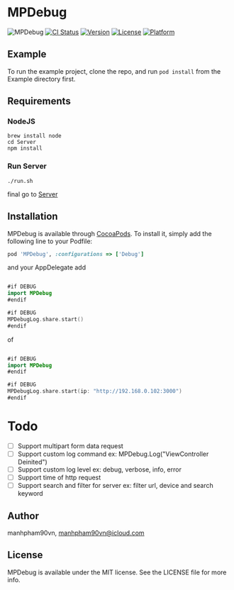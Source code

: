# MPDebug
![MPDebug](https://raw.githubusercontent.com/manhpham90vn/MPDebug/master/demo.png)
[![CI Status](https://img.shields.io/travis/manhpham90vn/MPDebug.svg?style=flat)](https://travis-ci.org/manhpham90vn/MPDebug)
[![Version](https://img.shields.io/cocoapods/v/MPDebug.svg?style=flat)](https://cocoapods.org/pods/MPDebug)
[![License](https://img.shields.io/cocoapods/l/MPDebug.svg?style=flat)](https://cocoapods.org/pods/MPDebug)
[![Platform](https://img.shields.io/cocoapods/p/MPDebug.svg?style=flat)](https://cocoapods.org/pods/MPDebug)

## Example

To run the example project, clone the repo, and run `pod install` from the Example directory first.

## Requirements

### NodeJS

```shell
brew install node
cd Server
npm install
```

### Run Server

```shell
./run.sh
```

final go to [Server](http://localhost:3000/)

## Installation

MPDebug is available through [CocoaPods](https://cocoapods.org). To install
it, simply add the following line to your Podfile:

```ruby
pod 'MPDebug', :configurations => ['Debug']
```

and your AppDelegate add

```Swift

#if DEBUG
import MPDebug
#endif

#if DEBUG
MPDebugLog.share.start()
#endif
```
of 

```Swift

#if DEBUG
import MPDebug
#endif

#if DEBUG
MPDebugLog.share.start(ip: "http://192.168.0.102:3000")
#endif
```

# Todo
- [ ] Support multipart form data request
- [ ] Support custom log command ex: MPDebug.Log("ViewController Deinited")
- [ ] Support custom log level ex: debug, verbose, info, error
- [ ] Support time of http request
- [ ] Support search and filter for server ex: filter url, device and search keyword

## Author

manhpham90vn, manhpham90vn@icloud.com

## License

MPDebug is available under the MIT license. See the LICENSE file for more info.
